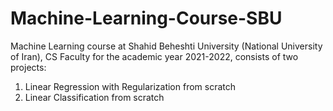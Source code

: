 # Machine-Learning-Course-SBU
Machine Learning course at Shahid Beheshti University (National University of Iran), CS Faculty for the academic year 2021-2022, consists of two projects:
1. Linear Regression with Regularization from scratch
2. Linear Classification from scratch
